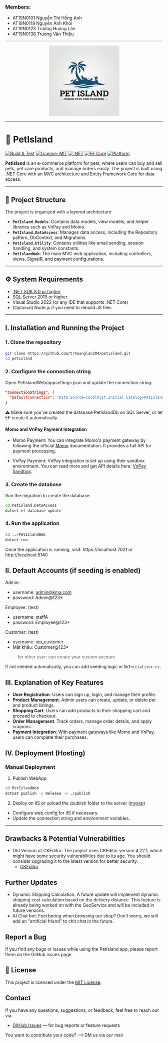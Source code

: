 ### Members:
- AT19N0101 Nguyễn Thị Hồng Anh
- AT19N0119 Nguyễn Anh Khôi
- AT19N0123 Trương Hoàng Lân
- AT19N0138 Trương Văn Thiệu

---
<p align="center">
  <img src="resource/readme/image.png" />
</p>

---

# 🐾 PetIsland

[![Build & Test](https://github.com/trhoanglan204/petisland/actions/workflows/dotnet.yml/badge.svg)](https://github.com/trhoanglan204/petisland/actions)
[![License: MIT](https://img.shields.io/badge/License-MIT-yellow.svg)](https://opensource.org/licenses/MIT)
[![.NET](https://img.shields.io/badge/.NET-7.0-blue.svg)](https://dotnet.microsoft.com/en-us/download/dotnet/7.0)
[![EF Core](https://img.shields.io/badge/Entity%20Framework-Core%207.0-blue.svg)](https://learn.microsoft.com/en-us/ef/core/)
[![Platform](https://img.shields.io/badge/Platform-Web%20MVC%20App-orange.svg)](https://learn.microsoft.com/en-us/aspnet/core/mvc/overview)

**PetIsland** is an e-commerce platform for pets, where users can buy and sell pets, pet care products, and manage orders easily. The project is built using .NET Core with an MVC architecture and Entity Framework Core for data access.

---

## 📁 Project Structure

The project is organized with a layered architecture:

- **`PetIsland.Models`**: Contains data models, view models, and helper libraries such as VnPay and Momo.
- **`PetIsland.DataAccess`**: Manages data access, including the Repository pattern, DbContext, and Migrations.
- **`PetIsland.Utility`**: Contains utilities like email sending, session handling, and system constants.
- **`PetIslandWeb`**: The main MVC web application, including controllers, views, SignalR, and payment configurations.

---

## ⚙️ System Requirements

- [.NET SDK 8.0 or higher](https://dotnet.microsoft.com/en-us/download)
- [SQL Server 2019 or higher](https://www.microsoft.com/en-us/sql-server/sql-server-downloads)
- Visual Studio 2022 (or any IDE that supports .NET Core)
- (Optional) Node.js if you need to rebuild JS files

---

## I. Installation and Running the Project

### 1. Clone the repository

```bash
git clone https://github.com/trhoanglan204/petisland.git
cd petisland
```

### 2. Configure the connection string
Open PetIslandWeb/appsettings.json and update the connection string:

```json
"ConnectionStrings": {
  "DefaultConnection": "Data Source=localhost;Initial Catalog=PetIsland;Integrated Security=True;Trust Server Certificate=True"
}
```
⚠️ Make sure you've created the database PetIslandDb on SQL Server, or let EF create it automatically.

#### Momo and VnPay Payment Integration
- Momo Payment: You can integrate Momo's payment gateway by following the official [Momo](https://developers.momo.vn/v3/vi/download/) documentation. It provides a full API for payment processing.

- VnPay Payment: VnPay integration is set up using their sandbox environment. You can read more and get API details here: [VnPay Sandbox](https://sandbox.vnpayment.vn/apis/vnpay-demo/).

### 3. Create the database
Run the migration to create the database:

```bash
cd PetIsland.DataAccess
dotnet ef database update
```

### 4. Run the application
```bash
cd ../PetIslandWeb
dotnet run
```

Once the application is running, visit: https://localhost:7021 or http://localhost:5140

## II. Default Accounts (if seeding is enabled)
Admin:

- username: admin@kma.com
- password: Admin@123*

Employee: (test)

- username: staffA
- password: Employee@123*

Customer: (test)

- username: vip_customer
- Mật khẩu: Customer@123*

> for other user: can create your custom account

If not seeded automatically, you can add seeding logic in `DbInitializer.cs.`

## III. Explanation of Key Features
- **User Registration**: Users can sign up, login, and manage their profile.
- **Product Management**: Admin users can create, update, or delete pet and product listings.
- **Shopping Cart**: Users can add products to their shopping cart and proceed to checkout.
- **Order Management**: Track orders, manage order details, and apply coupons.
- **Payment Integration**: With payment gateways like Momo and VnPay, users can complete their purchases.


## IV. Deployment (Hosting)
### Manual Deployment
1. Publish WebApp
```bash
cd PetIslandWeb
dotnet publish -c Release -o ./publish
```

2. Deploy on IIS or upload the /publish folder to the server ([myasp](https://www.myasp.net/))
- Configure web.config for IIS if necessary.
- Update the connection string and environment variables.

---

## Drawbacks & Potential Vulnerabilities
- Old Version of CKEditor: The project uses CKEditor version 4.22.1, which might have some security vulnerabilities due to its age. You should consider upgrading it to the latest version for better security.
    - [CKEditor](https://cdn.ckeditor.com/4.22.1/standard/ckeditor.js)

## Further Updates
- Dynamic Shipping Calculation: A future update will implement dynamic shipping cost calculation based on the delivery distance. This feature is already being worked on with the GeoService and will be included in future versions.
- AI Chat bot: Feel boring when browsing our shop? Don't worry, we will add an "artificial friend" to chit chat in the future.
## Report a Bug
If you find any bugs or issues while using the PetIsland app, please report them on the GitHub issues page

## 📝 License

This project is licensed under the [MIT License](https://opensource.org/licenses/MIT).

## Contact

If you have any questions, suggestions, or feedback, feel free to reach out via:

- [GitHub Issues](https://github.com/trhoanglan204/petisland/issues) — for bug reports or feature requests

You want to contribute your code? --> DM us via our mail